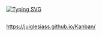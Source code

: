 
<a href="https://git.io/typing-svg"><img src="https://readme-typing-svg.demolab.com?font=Fira+Code&pause=1000&color=F74700&width=435&lines=Visualize+o+projeto+no+link+abaixo!" alt="Typing SVG" /></a>

 ##
 
https://juiglesiass.github.io/Kanban/
